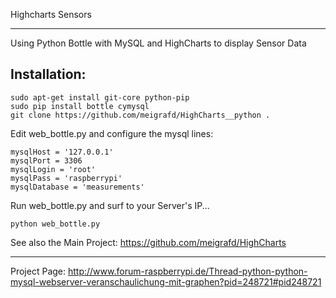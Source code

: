 Highcharts Sensors
****************************************************

Using Python Bottle with MySQL and HighCharts to display Sensor Data


Installation:
--------

```
sudo apt-get install git-core python-pip
sudo pip install bottle cymysql
git clone https://github.com/meigrafd/HighCharts__python .
```

Edit web_bottle.py and configure the mysql lines:
```
mysqlHost = '127.0.0.1'
mysqlPort = 3306
mysqlLogin = 'root'
mysqlPass = 'raspberrypi'
mysqlDatabase = 'measurements'
```

Run web_bottle.py and surf to your Server's IP...
```
python web_bottle.py
```

See also the Main Project: https://github.com/meigrafd/HighCharts


****************************************************
Project Page: http://www.forum-raspberrypi.de/Thread-python-python-mysql-webserver-veranschaulichung-mit-graphen?pid=248721#pid248721

